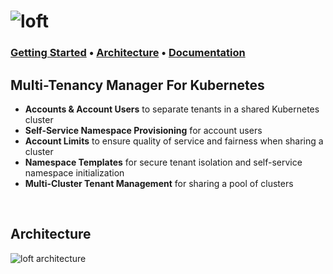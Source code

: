 <h1><img src="docs/static/media/loft-logo.svg" alt="loft"></h1>

### **[Getting Started](https://loft.sh/docs/getting-started/setup)** • **[Architecture](#architecture)** • **[Documentation](https://loft.sh/docs/introduction)**

## Multi-Tenancy Manager For Kubernetes
- **Accounts & Account Users** to separate tenants in a shared Kubernetes cluster
- **Self-Service Namespace Provisioning** for account users
- **Account Limits** to ensure quality of service and fairness when sharing a cluster
- **Namespace Templates** for secure tenant isolation and self-service namespace initialization
- **Multi-Cluster Tenant Management** for sharing a pool of clusters


<br>

## Architecture

![loft architecture](docs/build/media/loft-architecture.svg)

<br>
